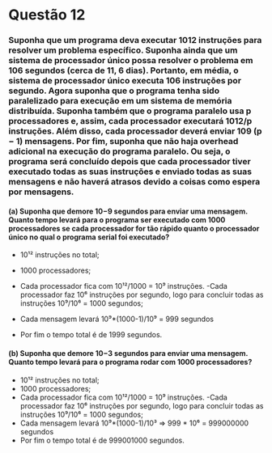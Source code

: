 # Questão 12

### Suponha que um programa deva executar 1012 instruções para resolver um problema específico. Suponha ainda que um sistema de processador único possa resolver o problema em 106 segundos (cerca de 11, 6 dias). Portanto, em média, o sistema de processador único executa 106 instruções por segundo. Agora suponha que o programa tenha sido paralelizado para execução em um sistema de memória distribuída. Suponha também que o programa paralelo usa p processadores e, assim, cada processador executará 1012/p instruções. Além disso, cada processador deverá enviar 109 (p − 1) mensagens. Por fim, suponha que não haja overhead adicional na execução do programa paralelo. Ou seja, o programa será concluído depois que cada processador tiver executado todas as suas instruções e enviado todas as suas mensagens e não haverá atrasos devido a coisas como espera por mensagens.

#### (a) Suponha que demore 10−9 segundos para enviar uma mensagem. Quanto tempo levará para o programa ser executado com 1000 processadores se cada processador for tão rápido quanto o processador único no qual o programa serial foi executado?
- 10¹² instruções no total;
- 1000 processadores;
- Cada processador fica com 10¹²/1000 = 10⁹ instruções.
-Cada processador faz 10⁶ instruções por segundo, logo para concluir todas as instruções 10⁹/10⁶ = 1000 segundos;
- Cada mensagem levará 10⁹*(1000-1)/10⁹ = 999 segundos

- Por fim o tempo total é de 1999 segundos.

#### (b) Suponha que demore 10−3 segundos para enviar uma mensagem. Quanto tempo levará para o programa rodar com 1000 processadores?

- 10¹² instruções no total;
- 1000 processadores;
- Cada processador fica com 10¹²/1000 = 10⁹ instruções.
-Cada processador faz 10⁶ instruções por segundo, logo para concluir todas as instruções 10⁹/10⁶ = 1000 segundos;
- Cada mensagem levará 10⁹*(1000-1)/10³ => 999 * 10⁶ = 999000000 segundos
- Por fim o tempo total é de 999001000 segundos.

